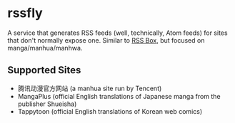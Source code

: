 # rssfly

A service that generates RSS feeds (well, technically, Atom feeds) for sites that don't normally expose one.
Similar to [RSS Box][rssbox], but focused on manga/manhua/manhwa.

## Supported Sites

- 腾讯动漫官方网站 (a manhua site run by Tencent)
- MangaPlus (official English translations of Japanese manga from the publisher Shueisha)
- Tappytoon (official English translations of Korean web comics)

[rssbox]: https://github.com/stefansundin/rssbox
